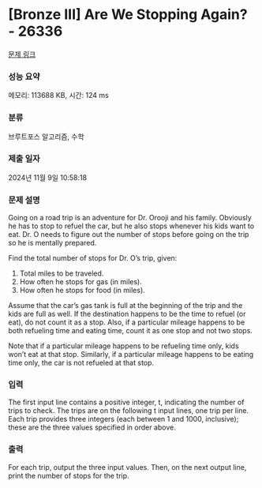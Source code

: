 # [Bronze III] Are We Stopping Again? - 26336 

[문제 링크](https://www.acmicpc.net/problem/26336) 

### 성능 요약

메모리: 113688 KB, 시간: 124 ms

### 분류

브루트포스 알고리즘, 수학

### 제출 일자

2024년 11월 9일 10:58:18

### 문제 설명

<p>Going on a road trip is an adventure for Dr. Orooji and his family. Obviously he has to stop to refuel the car, but he also stops whenever his kids want to eat. Dr. O needs to figure out the number of stops before going on the trip so he is mentally prepared.</p>

<p>Find the total number of stops for Dr. O’s trip, given:</p>

<ol>
	<li>Total miles to be traveled.</li>
	<li>How often he stops for gas (in miles).</li>
	<li>How often he stops for food (in miles).</li>
</ol>

<p>Assume that the car’s gas tank is full at the beginning of the trip and the kids are full as well. If the destination happens to be the time to refuel (or eat), do not count it as a stop. Also, if a particular mileage happens to be both refueling time and eating time, count it as one stop and not two stops.</p>

<p>Note that if a particular mileage happens to be refueling time only, kids won’t eat at that stop. Similarly, if a particular mileage happens to be eating time only, the car is not refueled at that stop.</p>

### 입력 

 <p>The first input line contains a positive integer, t, indicating the number of trips to check. The trips are on the following t input lines, one trip per line. Each trip provides three integers (each between 1 and 1000, inclusive); these are the three values specified in order above.</p>

### 출력 

 <p>For each trip, output the three input values. Then, on the next output line, print the number of stops for the trip.</p>

